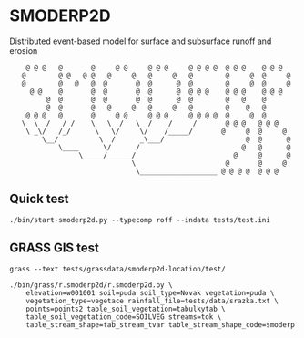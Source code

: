 # SMODERP2D

Distributed event-based model for surface and subsurface runoff and erosion

```
    @ @ @   @       @     @ @     @ @ @     @ @ @ @  @ @ @    @ @ @  
   @        @ @   @ @   @     @   @     @   @        @     @  @     @
   @        @   @   @  @       @  @      @  @        @     @  @     @
     @ @    @       @  @       @  @      @  @ @ @    @ @ @    @ @ @  
         @  @       @  @       @  @      @  @        @   @    @      
         @  @       @   @     @   @     @   @        @    @   @  
    @ @ @   @       @     @ @     @ @ @     @ @ @ @  @     @  @  
   \  \  /   / /    \   \  /   \  /    /     /       @ @ @   @ @ @  
    \ _\/   /_/      \   \/     \/    /_____/       @     @  @     @
        \__/          \  /      _\___/                    @  @      @
            \____      \/      /                         @   @      @
                 \_____/______/                        @     @      @
                              \                      @       @     @
                               \___________________ @ @ @ @  @ @ @
```
## Quick test

    ./bin/start-smoderp2d.py --typecomp roff --indata tests/test.ini

## GRASS GIS test

    grass --text tests/grassdata/smoderp2d-location/test/
   
    ./bin/grass/r.smoderp2d/r.smoderp2d.py \
        elevation=w001001 soil=puda soil_type=Novak vegetation=puda \
        vegetation_type=vegetace rainfall_file=tests/data/srazka.txt \
        points=points2 table_soil_vegetation=tabulkytab \
        table_soil_vegetation_code=SOILVEG streams=tok \
        table_stream_shape=tab_stream_tvar table_stream_shape_code=smoderp
